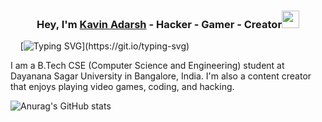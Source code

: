 <h3 align="center">Hey, I'm <a href="">Kavin Adarsh</a> - Hacker - Gamer - Creator<img src="https://media.giphy.com/media/hvRJCLFzcasrR4ia7z/giphy.gif" width="28"></h3>

   ‎ ‎ ‎ ‎                                 [![Typing SVG](https://readme-typing-svg.herokuapp.com?font=Sans+Serif&size=22&lines=I'm+a+Hacker..;Student+of+B.Tech+in+Computer+Science;Developer...;Data+Scientist..;Loves+Playing+Games;Content+Creator..)](https://git.io/typing-svg)


I am a B.Tech CSE (Computer Science and Engineering) student at Dayanana Sagar University in Bangalore, India. I'm also a content creator that enjoys playing video games, coding, and hacking.


![Anurag's GitHub stats](https://github-readme-stats.vercel.app/api?username=Kavin-Adarsh&show_icons=true&theme=dark)


